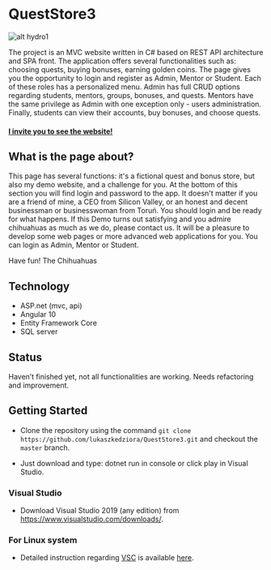 # QuestStore3

![alt hydro1](http://www.lukaszkedziora.com/wp-content/uploads/2020/09/qs1.jpg)

The project is an MVC website written in C# based on REST API architecture and SPA front. The application offers several functionalities such as: choosing  quests, buying bonuses, earning golden coins. The page gives you the opportunity to login and register as Admin, Mentor or Student. Each of these roles has a personalized menu. Admin has full CRUD options regarding students, mentors, groups, bonuses, and quests. Mentors have the same privilege as Admin with one exception only - users administration. Finally, students can view their accounts, buy bonuses, and choose quests.     

#### [I invite you to see the website!](http://asptest.hostingasp.pl/)

## What is the page about?

This page has several functions: it's a fictional quest and bonus store, but also my demo website, and a challenge for you. At the bottom of this section you will find login and password to the app. It doesn't matter if you are a friend of mine, a CEO from Silicon Valley, or an honest and decent businessman or businesswoman from Toruń. You should login and be ready for what happens. If this Demo turns out satisfying and you admire chihuahuas as much as we do, please contact us. It will be a pleasure to develop some web pages or more advanced web applications for you. You can login as Admin, Mentor or Student. 

Have fun! 
The Chihuahuas

## Technology 
- ASP.net (mvc, api)
- Angular 10
- Entity Framework Core
- SQL server

## Status
Haven’t finished yet, not all functionalities are working. Needs refactoring and improvement.


## Getting Started

- Clone the repository using the command `git clone https://github.com/lukaszkedziora/QuestStore3.git` and checkout the `master` branch.

- Just download and type: dotnet run in console or click play in Visual Studio.

### Visual Studio

- Download Visual Studio 2019 (any edition) from <https://www.visualstudio.com/downloads/>.

### For Linux system

- Detailed instruction regarding [VSC](https://code.visualstudio.com/docs/setup/linux) is available [here](https://docs.microsoft.com/en-us/dotnet/core/install/linux-ubuntu).

